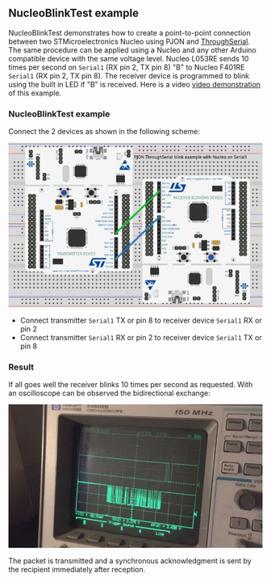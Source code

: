 ## NucleoBlinkTest example
NucleoBlinkTest demonstrates how to create a point-to-point connection between two STMicroelectronics Nucleo using PJON and [ThroughSerial](https://github.com/gioblu/PJON/tree/master/src/strategies/ThroughSerial). The same procedure can be applied using a Nucleo and any other Arduino compatible device with the same voltage level. Nucleo L053RE sends 10 times per second on `Serial1` (RX pin 2, TX pin 8) "B" to Nucleo F401RE `Serial1` (RX pin 2, TX pin 8). The receiver device is programmed to blink using the built in LED if "B" is received. Here is a video [video demonstration](https://www.youtube.com/watch?v=ztZXRkLhZl8) of this example.

### NucleoBlinkTest example
Connect the 2 devices as shown in the following scheme:

![PJON STM32 Nucleo Blink example](images/PJON-TS-Nucleo.jpg)
- Connect transmitter `Serial1` TX or pin 8 to receiver device `Serial1` RX or pin 2
- Connect transmitter `Serial1` RX or pin 2 to receiver device `Serial1` TX or pin 8

### Result
If all goes well the receiver blinks 10 times per second as requested. With an oscilloscope can be observed the bidirectional exchange:

![PJON STM32 Nucleo Blink example seen in the oscilloscope](images/PJON-TS-Nucleo-oscillo.jpg)

The packet is transmitted and a synchronous acknowledgment is sent by the recipient immediately after reception.

